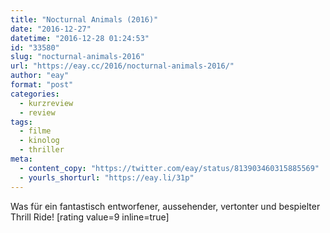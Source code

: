 ```yaml
---
title: "Nocturnal Animals (2016)"
date: "2016-12-27"
datetime: "2016-12-28 01:24:53"
id: "33580"
slug: "nocturnal-animals-2016"
url: "https://eay.cc/2016/nocturnal-animals-2016/"
author: "eay"
format: "post"
categories:
  - kurzreview
  - review
tags:
  - filme
  - kinolog
  - thriller
meta:
  - content_copy: "https://twitter.com/eay/status/813903460315885569"
  - yourls_shorturl: "https://eay.li/31p"
---
```


Was für ein fantastisch entworfener, aussehender, vertonter und bespielter Thrill Ride! \[rating value=9 inline=true\]
